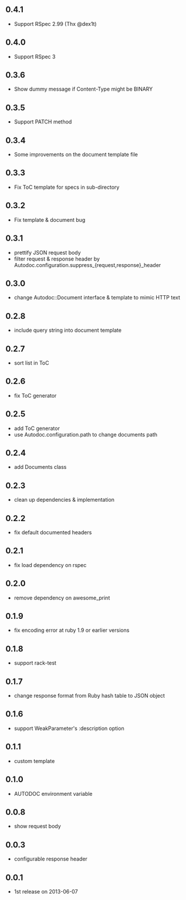 ## 0.4.1
- Support RSpec 2.99 (Thx @dex1t)

## 0.4.0
- Support RSpec 3

## 0.3.6
- Show dummy message if Content-Type might be BINARY

## 0.3.5
- Support PATCH method

## 0.3.4
- Some improvements on the document template file

## 0.3.3
- Fix ToC template for specs in sub-directory

## 0.3.2
- Fix template & document bug

## 0.3.1
- prettify JSON request body
- filter request & response header by Autodoc.configuration.suppress_{request,response}_header

## 0.3.0
- change Autodoc::Document interface & template to mimic HTTP text

## 0.2.8
- include query string into document template

## 0.2.7
- sort list in ToC

## 0.2.6
- fix ToC generator

## 0.2.5
- add ToC generator
- use Autodoc.configuration.path to change documents path

## 0.2.4
- add Documents class

## 0.2.3
- clean up dependencies & implementation

## 0.2.2
- fix default documented headers

## 0.2.1
- fix load dependency on rspec

## 0.2.0
- remove dependency on awesome_print

## 0.1.9
- fix encoding error at ruby 1.9 or earlier versions

## 0.1.8
- support rack-test

## 0.1.7
- change response format from Ruby hash table to JSON object

## 0.1.6
- support WeakParameter's :description option

## 0.1.1
- custom template

## 0.1.0
- AUTODOC environment variable

## 0.0.8
- show request body

## 0.0.3
- configurable response header

## 0.0.1
- 1st release on 2013-06-07
